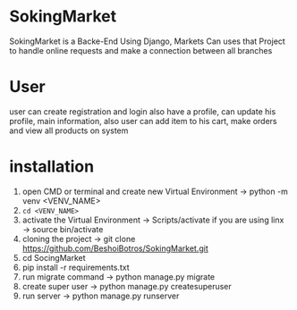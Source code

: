 # SokingMarket
SokingMarket is a Backe-End Using Django, Markets Can uses that Project to handle online requests and make a connection between all branches


# User
user can create registration and login also have a profile, can update his profile, main information,
also user can add item to his cart, make orders and view all products on system


# installation
1. open CMD or terminal and create new Virtual Environment &#8594; python -m venv <VENV_NAME>
2. ```cd <VENV_NAME> ```
3. activate the Virtual Environment &#8594; Scripts/activate if you are using linx &#8594; source bin/activate
4. cloning the project &#8594; git clone https://github.com/BeshoiBotros/SokingMarket.git
5. cd SocingMarket
6. pip install -r requirements.txt
7. run migrate command &#8594; python manage.py migrate
8. create super user &#8594; python manage.py createsuperuser
9. run server &#8594; python manage.py runserver
